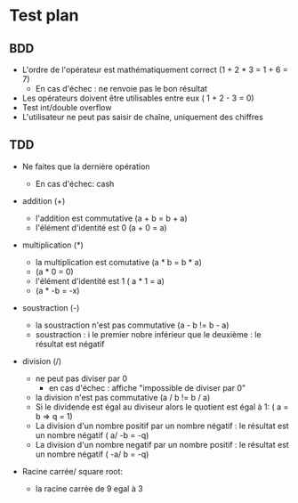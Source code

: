 # Test plan

## BDD

- L'ordre de l'opérateur est mathématiquement correct (1 + 2 * 3 = 1 + 6 = 7)  
  - En cas d'échec : ne renvoie pas le bon résultat
- Les opérateurs doivent être utilisables entre eux ( 1 + 2 - 3 = 0)
- Test int/double overflow
- L'utilisateur ne peut pas saisir de chaîne, uniquement des chiffres


## TDD

- Ne faites que la dernière opération
  - En cas d'échec: cash

- addition (+)
  - l'addition est commutative (a + b = b + a)
  - l'élément d'identité est 0 (a + 0 = a)

- multiplication (\*)
  - la multiplication est comutative (a * b = b * a)
  -  (a * 0 = 0)
  -  l'élément d'identité est 1 ( a * 1 = a)
  -  (a * -b = -x)

- soustraction (-)
  - la soustraction n'est pas commutative (a - b != b - a)
  - soustraction : i le premier nobre inférieur que le deuxième : le résultat est négatif 

- division (/)
  - ne peut pas diviser par 0
    - en cas d'échec : affiche "impossible de diviser par 0"
  - la division n'est pas commutative (a / b != b / a)
  - Si le dividende est égal au diviseur alors le quotient est égal à 1: ( a = b => q = 1)
  - La division d'un nombre positif par un nombre négatif : le résultat est un nombre négatif ( a/ -b = -q)
  -  La division d'un nombre negatif par un nombre positif : le résultat est un nombre négatif ( -a/ b = -q)
           
- Racine carrée/ square root: 
  - la racine carrée de 9 egal à 3


